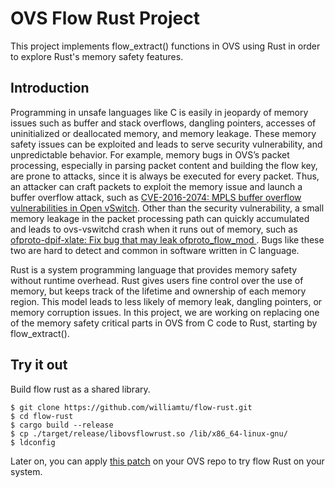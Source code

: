# OVS Flow Rust Project
This project implements flow_extract() functions in OVS using Rust in order to
explore Rust's memory safety features.
 
## Introduction
Programming in unsafe languages like C is easily in jeopardy of memory issues
such as buffer and stack overflows, dangling pointers, accesses of
uninitialized or deallocated memory, and memory leakage.  These memory safety
issues can be exploited and leads to serve security vulnerability, and
unpredictable behavior. For example, memory bugs in OVS’s packet processing,
especially in parsing packet content and building the flow key, are prone to
attacks, since it is always be executed for every packet. Thus, an attacker
can craft packets to exploit the memory issue and launch a buffer overflow
attack, such as [CVE-2016-2074: MPLS buffer overflow vulnerabilities in
Open vSwitch](https://mail.openvswitch.org/pipermail/ovs-announce/2016-March/000082.html).
Other than the security vulnerability, a small memory leakage in the
packet processing path can quickly accumulated and leads to ovs-vswitchd
crash when it runs out of memory, such as [ofproto-dpif-xlate: Fix bug that
may leak ofproto_flow_mod ](https://github.com/openvswitch/ovs/commit/1bddcb5dc598).  Bugs like
these two are hard to detect and common in software written in C language.

Rust is a system programming language that provides memory safety without
runtime overhead.  Rust gives users fine control over the use of memory,
but keeps track of the lifetime and ownership of each memory region.
This model leads to less likely of memory leak, dangling pointers,
or memory corruption issues.  In this project, we are working on
replacing one of the memory safety critical parts in OVS from C code to
Rust, starting by flow_extract().

## Try it out
Build flow rust as a shared library.
```
$ git clone https://github.com/williamtu/flow-rust.git
$ cd flow-rust
$ cargo build --release
$ cp ./target/release/libovsflowrust.so /lib/x86_64-linux-gnu/
$ ldconfig
```

Later on, you can apply [this patch](misc/0001-Rust-Try-flow-rust.patch)
on your OVS repo to try flow Rust on your system.
